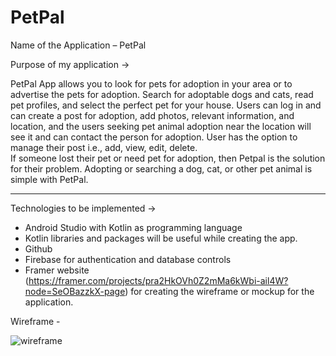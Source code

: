 # PetPal

Name of the Application – PetPal

Purpose of my application ->

PetPal App allows you to look for pets for adoption in your area or to advertise the pets for adoption. Search for adoptable dogs and cats, read pet profiles, and select the perfect pet for your house. Users can log in and can create a post for adoption, add photos, relevant information, and location, and the users seeking pet animal adoption near the location will see it and can contact the person for adoption. User has the option to manage their post i.e., add, view, edit, delete.     
	If someone lost their pet or need pet for adoption, then Petpal is the solution for their problem. Adopting or searching a dog, cat, or other pet animal is simple with PetPal.

------------------------------------------------------------------------------------------------------------------------------------------------------------------------------
Technologies to be implemented ->

- Android Studio with Kotlin as programming language
- Kotlin libraries and packages will be useful while creating the app.
- Github 
- Firebase for authentication and database controls
- Framer website (https://framer.com/projects/pra2HkOVh0Z2mMa6kWbi-ail4W?node=SeOBazzkX-page) for creating the wireframe or mockup for the application.

Wireframe - 


![wireframe](https://user-images.githubusercontent.com/64243859/141724637-6ecbb3ee-7b6e-4076-b7e5-eb7333666879.png)
